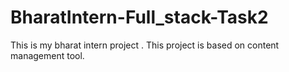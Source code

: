 # BharatIntern-Full_stack-Task2
This is my bharat intern project . This project is based on content management tool.
